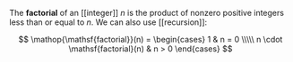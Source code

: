 The **factorial** of an [[integer]] $n$ is the product of nonzero positive integers less than or equal to $n$. We can also use [[recursion]]:

$$
\mathop{\mathsf{factorial}}(n) = \begin{cases} 1 & n = 0 \\\\\ n \cdot \mathsf{factorial}(n) & n > 0 \end{cases}
$$